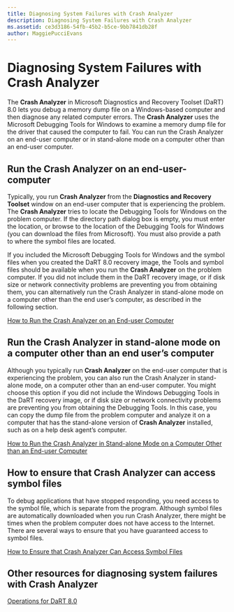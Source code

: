 ```yaml
---
title: Diagnosing System Failures with Crash Analyzer
description: Diagnosing System Failures with Crash Analyzer
ms.assetid: ce3d3186-54fb-45b2-b5ce-9bb7841db28f
author: MaggiePucciEvans
---
```


# Diagnosing System Failures with Crash Analyzer


The **Crash Analyzer** in Microsoft Diagnostics and Recovery Toolset (DaRT) 8.0 lets you debug a memory dump file on a Windows-based computer and then diagnose any related computer errors. The **Crash Analyzer** uses the Microsoft Debugging Tools for Windows to examine a memory dump file for the driver that caused the computer to fail. You can run the Crash Analyzer on an end-user computer or in stand-alone mode on a computer other than an end-user computer.

## Run the Crash Analyzer on an end-user-computer


Typically, you run **Crash Analyzer** from the **Diagnostics and Recovery Toolset** window on an end-user computer that is experiencing the problem. The **Crash Analyzer** tries to locate the Debugging Tools for Windows on the problem computer. If the directory path dialog box is empty, you must enter the location, or browse to the location of the Debugging Tools for Windows (you can download the files from Microsoft). You must also provide a path to where the symbol files are located.

If you included the Microsoft Debugging Tools for Windows and the symbol files when you created the DaRT 8.0 recovery image, the Tools and symbol files should be available when you run the **Crash Analyzer** on the problem computer. If you did not include them in the DaRT recovery image, or if disk size or network connectivity problems are preventing you from obtaining them, you can alternatively run the Crash Analyzer in stand-alone mode on a computer other than the end user’s computer, as described in the following section.

[How to Run the Crash Analyzer on an End-user Computer](how-to-run-the-crash-analyzer-on-an-end-user-computer-dart-8.md)

## <a href="" id="run-the-crash-analyzer-in-stand-alone-mode-on-a-computer-other-than-an-end-user-s-computer"></a>Run the Crash Analyzer in stand-alone mode on a computer other than an end user’s computer


Although you typically run **Crash Analyzer** on the end-user computer that is experiencing the problem, you can also run the Crash Analyzer in stand-alone mode, on a computer other than an end-user computer. You might choose this option if you did not include the Windows Debugging Tools in the DaRT recovery image, or if disk size or network connectivity problems are preventing you from obtaining the Debugging Tools. In this case, you can copy the dump file from the problem computer and analyze it on a computer that has the stand-alone version of **Crash Analyzer** installed, such as on a help desk agent’s computer.

[How to Run the Crash Analyzer in Stand-alone Mode on a Computer Other than an End-user Computer](how-to-run-the-crash-analyzer-in-stand-alone-mode-on-a-computer-other-than-an-end-user-computer-dart-8.md)

## How to ensure that Crash Analyzer can access symbol files


To debug applications that have stopped responding, you need access to the symbol file, which is separate from the program. Although symbol files are automatically downloaded when you run Crash Analyzer, there might be times when the problem computer does not have access to the Internet. There are several ways to ensure that you have guaranteed access to symbol files.

[How to Ensure that Crash Analyzer Can Access Symbol Files](how-to-ensure-that-crash-analyzer-can-access-symbol-files.md)

## Other resources for diagnosing system failures with Crash Analyzer


[Operations for DaRT 8.0](operations-for-dart-80-dart-8.md)

 

 





